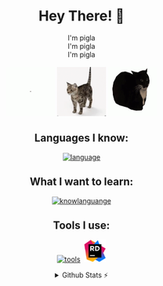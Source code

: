  <div align="center">
<h1 align="center"> Hey There! 👋 </h1>
<p align="center">
  I'm pigla  <br> 
  I'm pigla  <br>
  I'm pigla  <br><br>
  <img src="./src/cat-spin2.gif" width="100px"/>
  <img src="./src/cat-spin1.gif" width="100px"/>
  <img src="./src/maxwell-cat.gif" width="100px" height="100px"/>
  <!--MORE CAT PHOTOS!!!!!!!!!!!!!!!!!!!!!!!-->
</p>
  
## Languages I know:
[![language](https://skillicons.dev/icons?i=html,css,js,cs)](https://skillicons.dev)

## What I want to learn:
[![knowlanguange](https://skillicons.dev/icons?i=ts,py,bootstrap,tailwind)](https://skillicons.dev)

## Tools I use:
[![tools](https://skillicons.dev/icons?i=vscode,visualstudio)](https://skillicons.dev) &nbsp;<img src="./src/JetBrains_Rider_Icon.svg.png" height="45px"/>
  
<details>
  <summary> Github Stats ⚡</summary>

  <a href="#">![pigluz's wakatime stats](https://github-readme-stats.vercel.app/api/wakatime?username=pigluz&layout=compact&theme=transparent&langs_count=6)
  <a href="#">![Top Langs](https://github-readme-stats-git-master-pigluz.vercel.app/api/top-langs/?username=pigluz&layout=compact&theme=transparent&card_width=450)
    
</details>
</div>
